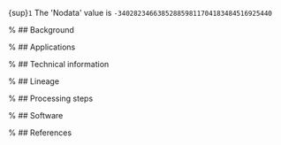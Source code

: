 {sup}`1` The 'Nodata' value is `-340282346638528859811704183484516925440`

% ## Background

% ## Applications

% ## Technical information

% ## Lineage

% ## Processing steps

% ## Software

% ## References

